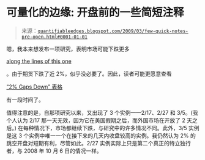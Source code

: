 <!--yml

类别: 未分类

日期: 2024-05-18 13:24:32

-->

# 可量化的边缘: 开盘前的一些简短注释

> 来源：[`quantifiableedges.blogspot.com/2009/03/few-quick-notes-pre-open.html#0001-01-01`](http://quantifiableedges.blogspot.com/2009/03/few-quick-notes-pre-open.html#0001-01-01)

嗯，我本来想发布一项研究，表明市场可能下跌更多

[along the lines of this one](http://quantifiableedges.blogspot.com/2008/03/light-volume-pullback-good-thing.html)

。由于期货下跌了近 2%，似乎没必要了。因此，读者可能更愿意查看

[“2% Gaps Down” 表格](http://quantifiableedges.blogspot.com/2009/02/2-gaps-down-revisited.html)

有一段时间了。

值得注意的是，自那项研究以来，又出现了 3 个实例——2/17、2/27 和 3/5。(我个人认为 2/17 那一天无效，因为它在美国假期之后，而外国市场在开放了 2 天之后。) 在每种情况下，市场都继续下跌，与研究中的许多情况不同。此外，3/5 实例是这 3 个实例中唯一一个在接下来的几天内收盘较高的实例。我仍然认为 2% 的跳空开盘对短期有利，尽管如此。2/27 实例实际上只是第二个真正的特立独行者，与 2008 年 10 月 6 日的情况一样。
